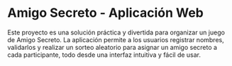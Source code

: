 <h1>Amigo Secreto - Aplicación Web</h1>

Este proyecto es una solución práctica y divertida para organizar un juego de Amigo Secreto. 
La aplicación permite a los usuarios registrar nombres, validarlos y realizar un sorteo aleatorio 
para asignar un amigo secreto a cada participante, todo desde una interfaz intuitiva y fácil de usar.

